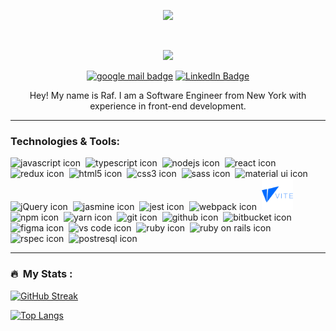 <p align="center">
  <img src="https://media3.giphy.com/media/v1.Y2lkPTc5MGI3NjExNG82MzNhYWI2OTViMTF0emp1dndpb29kOTFic3J5MnZxYTkxOG51YSZlcD12MV9pbnRlcm5hbF9naWZfYnlfaWQmY3Q9cw/lP8xu5t2DLGG045H8F/giphy.gif" width="100" />
</p>

<br />

<p align="center">
  <img src="https://readme-typing-svg.herokuapp.com?font=Source+Sans+3&weight=600&size=40&pause=1000&color=38C2FF&center=true&vCenter=true&width=435&lines=Hey%2C+I'm+Raf!" />
</p>

<p align="center">
<a href="mailto:rafgarciaa@gmail.com"><img src="https://img.shields.io/badge/Gmail-D14836?style=for-the-badge&logo=gmail&logoColor=white" alt="google mail badge" /></a>
<a href="https://www.linkedin.com/in/raf-garcia/" target="_blank"><img src="https://img.shields.io/badge/LinkedIn-blue?style=for-the-badge&logo=linkedin&logoColor=white" alt="LinkedIn Badge"></a>
</p>

<p align="center">Hey! My name is Raf. I am a Software Engineer from New York with experience in front-end development.</p>

---

### Technologies & Tools:
<img src="https://cdn.jsdelivr.net/gh/devicons/devicon/icons/javascript/javascript-original.svg" width="50" alt="javascript icon" />&nbsp;
<img src="https://cdn.jsdelivr.net/gh/devicons/devicon/icons/typescript/typescript-original.svg" width="50" alt="typescript icon" />&nbsp;
<img src="https://cdn.jsdelivr.net/gh/devicons/devicon/icons/nodejs/nodejs-plain-wordmark.svg" width="50" alt="nodejs icon" />&nbsp;
<img src="https://cdn.jsdelivr.net/gh/devicons/devicon/icons/react/react-original-wordmark.svg" width="50" alt="react icon" />&nbsp;
<img src="https://cdn.jsdelivr.net/gh/devicons/devicon/icons/redux/redux-original.svg" width="50" alt="redux icon" />&nbsp;
<img src="https://cdn.jsdelivr.net/gh/devicons/devicon/icons/html5/html5-plain-wordmark.svg" width="50" alt="html5 icon" />&nbsp;
<img src="https://cdn.jsdelivr.net/gh/devicons/devicon/icons/css3/css3-plain-wordmark.svg" width="50" alt="css3 icon" />&nbsp;
<img src="https://cdn.jsdelivr.net/gh/devicons/devicon/icons/sass/sass-original.svg" width="50" alt="sass icon" />&nbsp;
<img src="https://cdn.jsdelivr.net/gh/devicons/devicon/icons/materialui/materialui-original.svg" width="50" alt="material ui icon" />&nbsp;
<img src="https://cdn.jsdelivr.net/gh/devicons/devicon/icons/jquery/jquery-plain-wordmark.svg" width="50" alt="jQuery icon" />&nbsp;
<img src="https://cdn.jsdelivr.net/gh/devicons/devicon/icons/jasmine/jasmine-plain-wordmark.svg" width="50" alt="jasmine icon" />&nbsp;
<img src="https://cdn.jsdelivr.net/gh/devicons/devicon/icons/jest/jest-plain.svg" width="50" alt="jest icon" />&nbsp;
<img src="https://cdn.jsdelivr.net/gh/devicons/devicon/icons/webpack/webpack-original.svg" width="50" alt="webpack icon" />&nbsp;
<img src="https://github.com/devicons/devicon/blob/develop/icons/vite/vite-original-wordmark.svg" width="50" alt="vite icon" />&nbsp;
<img src="https://cdn.jsdelivr.net/gh/devicons/devicon/icons/npm/npm-original-wordmark.svg" width="50" alt="npm icon" />&nbsp;
<img src="https://cdn.jsdelivr.net/gh/devicons/devicon/icons/yarn/yarn-original-wordmark.svg" width="50" alt="yarn icon" />&nbsp;
<img src="https://cdn.jsdelivr.net/gh/devicons/devicon/icons/git/git-plain-wordmark.svg" width="50" alt="git icon" />&nbsp;
<img src="https://cdn.jsdelivr.net/gh/devicons/devicon/icons/github/github-original.svg" width="50" alt="github icon" />&nbsp;
<img src="https://cdn.jsdelivr.net/gh/devicons/devicon/icons/bitbucket/bitbucket-original-wordmark.svg" width="50" alt="bitbucket icon" />&nbsp;
<img src="https://cdn.jsdelivr.net/gh/devicons/devicon/icons/figma/figma-original.svg" width="50" alt="figma icon" />&nbsp;
<img src="https://cdn.jsdelivr.net/gh/devicons/devicon/icons/vscode/vscode-original-wordmark.svg" width="50" alt="vs code icon" />&nbsp;
<img src="https://cdn.jsdelivr.net/gh/devicons/devicon/icons/ruby/ruby-plain.svg" width="50" alt="ruby icon" />&nbsp;
<img src="https://cdn.jsdelivr.net/gh/devicons/devicon/icons/rails/rails-plain-wordmark.svg" width="50" alt="ruby on rails icon" />&nbsp;
<img src="https://cdn.jsdelivr.net/gh/devicons/devicon/icons/rspec/rspec-original.svg" width="50" alt="rspec icon" />&nbsp;
<img src="https://cdn.jsdelivr.net/gh/devicons/devicon/icons/postgresql/postgresql-plain-wordmark.svg" width="50" alt="postresql icon" />&nbsp;

---

### 🔥 &nbsp;My Stats :
[![GitHub Streak](http://github-readme-streak-stats.herokuapp.com?user=rafgarciaa&theme=dark&background=000000)](https://git.io/streak-stats)

[![Top Langs](https://github-readme-stats.vercel.app/api/top-langs/?username=rafgarciaa&layout=compact&theme=vision-friendly-dark)](https://github.com/anuraghazra/github-readme-stats)


<!--
**rafgarciaa/rafgarciaa** is a ✨ _special_ ✨ repository because its `README.md` (this file) appears on your GitHub profile.

Here are some ideas to get you started:

- 🔭 I’m currently working on ...
- 🌱 I’m currently learning ...
- 👯 I’m looking to collaborate on ...
- 🤔 I’m looking for help with ...
- 💬 Ask me about ...
- 📫 How to reach me: ...
- 😄 Pronouns: ...
- ⚡ Fun fact: ...
-->

